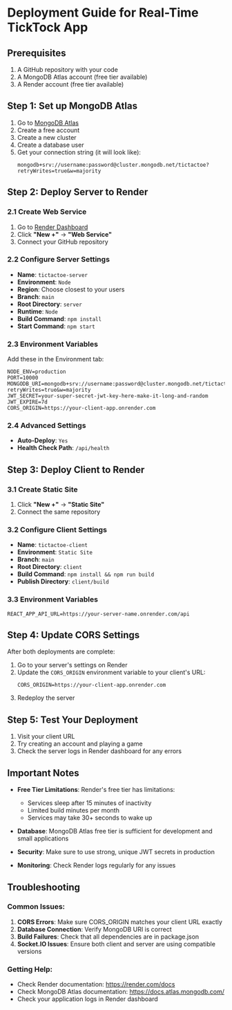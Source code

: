 # Deployment Guide for Real-Time TickTock App

## Prerequisites

1. A GitHub repository with your code
2. A MongoDB Atlas account (free tier available)
3. A Render account (free tier available)

## Step 1: Set up MongoDB Atlas

1. Go to [MongoDB Atlas](https://www.mongodb.com/atlas)
2. Create a free account
3. Create a new cluster
4. Create a database user
5. Get your connection string (it will look like):
   ```
   mongodb+srv://username:password@cluster.mongodb.net/tictactoe?retryWrites=true&w=majority
   ```

## Step 2: Deploy Server to Render

### 2.1 Create Web Service

1. Go to [Render Dashboard](https://dashboard.render.com/)
2. Click **"New +"** → **"Web Service"**
3. Connect your GitHub repository

### 2.2 Configure Server Settings

- **Name**: `tictactoe-server`
- **Environment**: `Node`
- **Region**: Choose closest to your users
- **Branch**: `main`
- **Root Directory**: `server`
- **Runtime**: `Node`
- **Build Command**: `npm install`
- **Start Command**: `npm start`

### 2.3 Environment Variables

Add these in the Environment tab:

```
NODE_ENV=production
PORT=10000
MONGODB_URI=mongodb+srv://username:password@cluster.mongodb.net/tictactoe?retryWrites=true&w=majority
JWT_SECRET=your-super-secret-jwt-key-here-make-it-long-and-random
JWT_EXPIRE=7d
CORS_ORIGIN=https://your-client-app.onrender.com
```

### 2.4 Advanced Settings

- **Auto-Deploy**: `Yes`
- **Health Check Path**: `/api/health`

## Step 3: Deploy Client to Render

### 3.1 Create Static Site

1. Click **"New +"** → **"Static Site"**
2. Connect the same repository

### 3.2 Configure Client Settings

- **Name**: `tictactoe-client`
- **Environment**: `Static Site`
- **Branch**: `main`
- **Root Directory**: `client`
- **Build Command**: `npm install && npm run build`
- **Publish Directory**: `client/build`

### 3.3 Environment Variables

```
REACT_APP_API_URL=https://your-server-name.onrender.com/api
```

## Step 4: Update CORS Settings

After both deployments are complete:

1. Go to your server's settings on Render
2. Update the `CORS_ORIGIN` environment variable to your client's URL:
   ```
   CORS_ORIGIN=https://your-client-app.onrender.com
   ```
3. Redeploy the server

## Step 5: Test Your Deployment

1. Visit your client URL
2. Try creating an account and playing a game
3. Check the server logs in Render dashboard for any errors

## Important Notes

- **Free Tier Limitations**: Render's free tier has limitations:

  - Services sleep after 15 minutes of inactivity
  - Limited build minutes per month
  - Services may take 30+ seconds to wake up

- **Database**: MongoDB Atlas free tier is sufficient for development and small applications

- **Security**: Make sure to use strong, unique JWT secrets in production

- **Monitoring**: Check Render logs regularly for any issues

## Troubleshooting

### Common Issues:

1. **CORS Errors**: Make sure CORS_ORIGIN matches your client URL exactly
2. **Database Connection**: Verify MongoDB URI is correct
3. **Build Failures**: Check that all dependencies are in package.json
4. **Socket.IO Issues**: Ensure both client and server are using compatible versions

### Getting Help:

- Check Render documentation: https://render.com/docs
- Check MongoDB Atlas documentation: https://docs.atlas.mongodb.com/
- Check your application logs in Render dashboard


